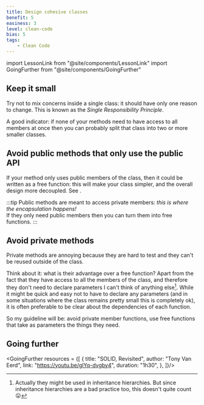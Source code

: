```yaml
---
title: Design cohesive classes
benefit: 5
easiness: 3
level: clean-code
bias: 5
tags:
    - Clean Code
---
```

import LessonLink from "@site/components/LessonLink"
import GoingFurther from "@site/components/GoingFurther"

## Keep it small

Try not to mix concerns inside a single class: it should have only one reason to change. This is known as the *Single Responsibility Principle*.

A good indicator: if none of your methods need to have access to all members at once then you can probably split that class into two or more smaller classes.

## Avoid public methods that only use the public API

If your method only uses public members of the class, then it could be written as a free function: this will make your class simpler, and the overall design more decoupled. See <LessonLink slug="prefer-free-functions"/>.

:::tip
Public methods are meant to access private members: *this is where the encapsulation happens!*<br/>
If they only need public members then you can turn them into free functions.
:::

## Avoid private methods

Private methods are annoying because they are hard to test and they can't be reused outside of the class.

Think about it: what is their advantage over a free function? Apart from the fact that they have access to all the members of the class, and therefore they don't need to declare parameters I can't think of anything else[^3]. While it might be quick and easy not to have to declare any parameters (and in some situations where the class remains pretty small this is completely ok), it is often preferable to be clear about the dependencies of each function.

[^3]: Actually they might be used in inheritance hierarchies. But since inheritance hierarchies are a bad practice too, this doesn't quite count 😛

So my guideline will be: avoid private member functions, use free functions that take as parameters the things they need.

## Going further

<GoingFurther resources = {[
    {
        title: "SOLID, Revisited",
        author: "Tony Van Eerd",
        link: "https://youtu.be/glYq-dvgby4",
        duration: "1h30",
    },
]}/>